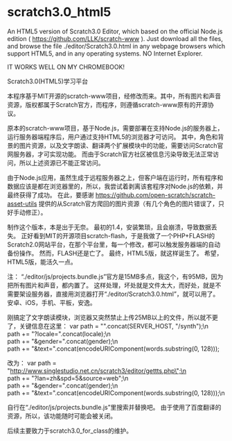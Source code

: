﻿# scratch3.0_html5
An HTML5 version of Scratch3.0 Editor, which based on the official Node.js edition ( https://github.com/LLK/scratch-www ).
Just download all the files, and browse the file ./editor/Scratch3.0.html in any webpage browsers which support HTML5, and in any operating systems.
NO Internet Explorer.

IT WORKS WELL ON MY CHROMEBOOK!

Scratch3.0(HTML5)学习平台

本程序基于MIT开源的scratch-www项目，经修改而来。其中，所有图片和声音资源，版权都属于Scratch官方，而程序，则遵循scratch-www原有的开源协议。


原本的scratch-www项目，基于Node.js，需要部署在支持Node.js的服务器上，运行服务器端程序后，用户通过支持HTML5的浏览器才可访问。
其中，角色和背景的图片资源，以及文字朗读、翻译两个扩展模块中的功能，需要访问Scratch官网服务器，才可实现功能。
而由于Scratch官方社区被信息污染导致无法正常访问，所以上述资源已不能正常访问。

由于Node.js应用，虽然生成于远程服务器之上，但客户端在运行时，所有程序和数据应该是都在浏览器里的，所以，我尝试着剥离该套程序对Node.js的依赖，并最终获得了成功。
在此，要感谢 https://github.com/open-scratch/scratch-asset-utils 提供的从Scratch官方爬回的图片资源（有几个角色的图片错误了，只好手动修正）。

制作这个版本，本是出于无奈。
最初的1.4，安装繁琐，且会崩溃，导致数据丢失。
正好看到MIT的开源项目scratch-flash，于是我做了一个PHP+FLASH的Scratch2.0网站平台，在那个平台里，每一个修改，都可以触发服务器端的自动备份操作。
然而，FLASH还是亡了。
最终，HTML5版，就这样诞生了。
希望，HTML5版，能活久一点。

注：
“./editor/js/projects.bundle.js”官方是15MB多点，我这个，有95MB，因为把所有图片和声音，都内置了。
这样处理，坏处就是文件太大，而好处，就是不需要架设服务器，直接用浏览器打开“./editor/Scratch3.0.html”，就可以用了。
安卓、iOS，手机、平板，安逸。


刚搞定了文字朗读模块，浏览器又突然禁止上传25MB以上的文件，所以就不更了，关键信息在这里：
var path = \"\".concat(SERVER_HOST, \"/synth\");\n      
path += \"?locale=\".concat(locale);\n      
path += \"&gender=\".concat(gender);\n     
path += \"&text=\".concat(encodeURIComponent(words.substring(0, 128)));  

改为：
var path = \"http://www.singlestudio.net.cn/scratch3/editor/gettts.php\";\n      
path += \"?lan=zh&spd=5&source=web\";\n      
path += \"&gender=\".concat(gender);\n      
path += \"&text=\".concat(encodeURIComponent(words.substring(0, 128)));\n

自行在“./editor/js/projects.bundle.js”里搜索并替换吧。
由于使用了百度翻译的资源，所以，该功能随时可能会被关闭。

后续主要致力于scratch3.0_for_class的维护。
